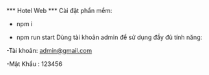 *** Hotel Web ***
Cài đặt phần mềm:

 - npm i

 - npm run start
Dùng tài khoản admin để sử dụng đầy đủ tính năng:

 -Tài khoản: admin@gmail.com

 -Mật Khẩu : 123456
